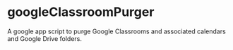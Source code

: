 # googleClassroomPurger
A google app script to purge Google Classrooms and associated calendars and Google Drive folders.
